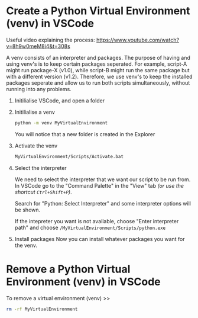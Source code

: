 # Create a Python Virtual Environment (venv) in VSCode

Useful video explaining the process:
https://www.youtube.com/watch?v=8h9w0meM8i4&t=308s


A venv consists of an interpreter and packages. The purpose of having and using venv's is to keep certain packages seperated. For example, script-A might run package-X (v1.0), while script-B might run the same package but with a different version (v1.2). Therefore, we use venv's to keep the installed packages seperate and allow us to run both scripts simultaneously, without running into any problems.


1. Initilialise VSCode, and open a folder
2. Initilialise a venv
    ```bash
    python -m venv MyVirtualEnvironment
    ```
    You will notice that a new folder is created in the Explorer
3. Activate the venv
    ```bash
    MyVirtualEnvironment/Scripts/Activate.bat
    ```
4. Select the interpreter
    
    We need to select the interpreter that we want our script to be run from. In VSCode go to the "Command Palette" in the "View" tab *(or use the shortcut `Ctrl+Shift+P`)*.

    Search for "Python: Select Interpreter" and some interpreter options will be shown.

    If the intepreter you want is not available, choose "Enter interpreter path" and choose `/MyVirtualEnvironment/Scripts/python.exe`

5. Install packages
    Now you can install whatever packages you want for the venv.

# Remove a Python Virtual Environment (venv) in VSCode

To remove a virtual environment (venv) >>
```bash
rm -rf MyVirtualEnvironment
```